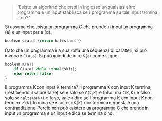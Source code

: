 > "Esiste un algoritmo che presi in ingresso un qualsiasi altro programma e un input stabilisca se il programma su tale input termina o no?"

Si assuma che esista un programma C che prende in input un programma (a) e un input per a (d).
```C
boolean C(a,d) {return halts(a(d))}
```
Dato che un programma è a sua volta una sequenza di caratteri, si può invocare `C(a,a)`.
Si può quindi definire `K(a)` come segue:

```C
boolean K(a){
	if C(a,a) while (true){skip};
	else return false;
}
```
Il programma K con input K termina?
Il programma K con input K termina, (restituendo il valore false) se e solo se `C(K,K)` è falso, ma `C(K,K)` è falso solo se `halts(K(K))` è falso, vale a dire se il programma K con input K non termina.
`K(K)` termina se e solo se `K(K)` non termina e questa è una contraddizione.
Perciò non può esistere un programma C che prende in input un programma e un input e dica se termina o no.